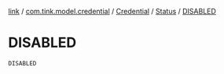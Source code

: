 [link](../../../index.md) / [com.tink.model.credential](../../index.md) / [Credential](../index.md) / [Status](index.md) / [DISABLED](./-d-i-s-a-b-l-e-d.md)

# DISABLED

`DISABLED`